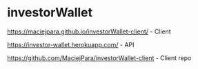 # investorWallet

<p><a href="https://maciejpara.github.io/investorWallet-client/">https://maciejpara.github.io/investorWallet-client/</a> - Client</p>
<p><a href="https://investor-wallet.herokuapp.com/">https://investor-wallet.herokuapp.com/</a> - API</p>
<p><a href="https://github.com/MaciejPara/investorWallet-client">https://github.com/MaciejPara/investorWallet-client</a> - Client repo</p>
